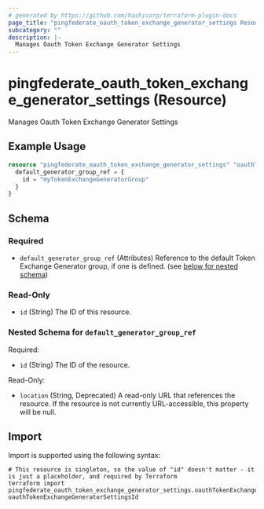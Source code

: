 ```yaml
---
# generated by https://github.com/hashicorp/terraform-plugin-docs
page_title: "pingfederate_oauth_token_exchange_generator_settings Resource - terraform-provider-pingfederate"
subcategory: ""
description: |-
  Manages Oauth Token Exchange Generator Settings
---
```


# pingfederate_oauth_token_exchange_generator_settings (Resource)

Manages Oauth Token Exchange Generator Settings

## Example Usage

```terraform
resource "pingfederate_oauth_token_exchange_generator_settings" "oauthTokenExchangeGeneratorSettingsExample" {
  default_generator_group_ref = {
    id = "myTokenExchangeGeneratorGroup"
  }
}
```

<!-- schema generated by tfplugindocs -->
## Schema

### Required

- `default_generator_group_ref` (Attributes) Reference to the default Token Exchange Generator group, if one is defined. (see [below for nested schema](#nestedatt--default_generator_group_ref))

### Read-Only

- `id` (String) The ID of this resource.

<a id="nestedatt--default_generator_group_ref"></a>
### Nested Schema for `default_generator_group_ref`

Required:

- `id` (String) The ID of the resource.

Read-Only:

- `location` (String, Deprecated) A read-only URL that references the resource. If the resource is not currently URL-accessible, this property will be null.

## Import

Import is supported using the following syntax:

```shell
# This resource is singleton, so the value of "id" doesn't matter - it is just a placeholder, and required by Terraform
terraform import pingfederate_oauth_token_exchange_generator_settings.oauthTokenExchangeGeneratorSettingsExample oauthTokenExchangeGeneratorSettingsId
```
